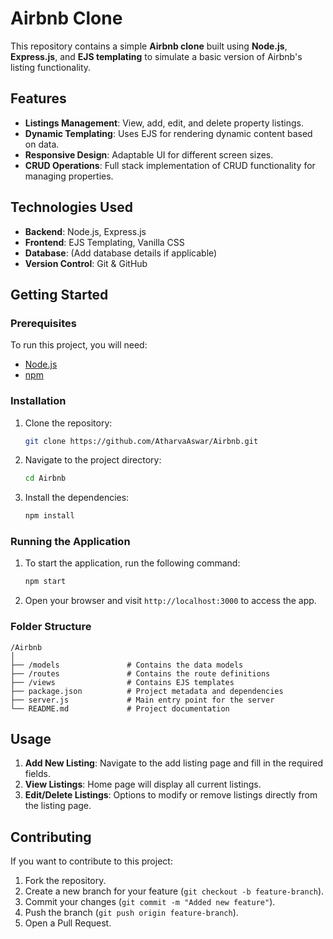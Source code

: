 # Airbnb Clone

This repository contains a simple **Airbnb clone** built using **Node.js**, **Express.js**, and **EJS templating** to simulate a basic version of Airbnb's listing functionality.

## Features

- **Listings Management**: View, add, edit, and delete property listings.
- **Dynamic Templating**: Uses EJS for rendering dynamic content based on data.
- **Responsive Design**: Adaptable UI for different screen sizes.
- **CRUD Operations**: Full stack implementation of CRUD functionality for managing properties.

## Technologies Used

- **Backend**: Node.js, Express.js
- **Frontend**: EJS Templating, Vanilla CSS
- **Database**: (Add database details if applicable)
- **Version Control**: Git & GitHub

## Getting Started

### Prerequisites
To run this project, you will need:

- [Node.js](https://nodejs.org/)
- [npm](https://www.npmjs.com/)

### Installation

1. Clone the repository:
   ```bash
   git clone https://github.com/AtharvaAswar/Airbnb.git
   ```

2. Navigate to the project directory:
   ```bash
   cd Airbnb
   ```

3. Install the dependencies:
   ```bash
   npm install
   ```

### Running the Application

1. To start the application, run the following command:
   ```bash
   npm start
   ```

2. Open your browser and visit `http://localhost:3000` to access the app.

### Folder Structure

```
/Airbnb
│
├── /models               # Contains the data models
├── /routes               # Contains the route definitions
├── /views                # Contains EJS templates
├── package.json          # Project metadata and dependencies
├── server.js             # Main entry point for the server
└── README.md             # Project documentation
```

## Usage

1. **Add New Listing**: Navigate to the add listing page and fill in the required fields.
2. **View Listings**: Home page will display all current listings.
3. **Edit/Delete Listings**: Options to modify or remove listings directly from the listing page.

## Contributing

If you want to contribute to this project:

1. Fork the repository.
2. Create a new branch for your feature (`git checkout -b feature-branch`).
3. Commit your changes (`git commit -m "Added new feature"`).
4. Push the branch (`git push origin feature-branch`).
5. Open a Pull Request.
